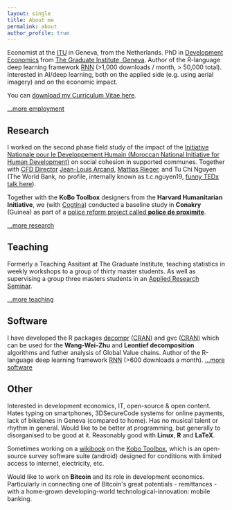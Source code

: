 ```yaml
---
layout: single
title: About me
permalink: about
author_profile: true
---
```


Economist at the [ITU](http://www.itu.int) in Geneva, from the Netherlands.
PhD in [Development Economics](http://graduateinstitute.ch/home/study/academicdepartments/international-economics/studying-economics/PhD_dvlpm_economics.html) from [The Graduate Institute, Geneva](http://graduateinstitute.ch/).
Author of the R-language deep learning framework [RNN](https://cran.r-project.org/web/packages/rnn/index.html) (>1,000 downloads / month, > 50,000 total).
Interested in AI/deep learning, both on the applied side (e.g. using aerial imagery) and on the economic impact.

You can [download my Curriculum Vitae here](https://github.com/bquast/Curriculum-Vitae/raw/master/CurriculumVitaeQuast.pdf).

[...more employment](/employment)


Research
-----------------
I worked on the second phase field study of the impact of the 
[Initiative Nationale pour le Developpement Humain (Moroccan National Initiative for Human Development)](http://www.indh.gov.ma/index.php/en/)
on social cohesion in supported communes.
Together with [CFD Director](http://graduateinstitute.ch/home/research/centresandprogrammes/cfd.html)
[Jean-Louis Arcand](https://en.wikipedia.org/wiki/Jean-Louis_Arcand),
[Mattias Rieger](http://www.eui.eu/ProgrammesAndFellowships/MaxWeberProgramme/People/MaxWeberFellows/Fellows2013-2014/Rieger.aspx),
and Tu Chi Nguyen (The World Bank, no profile, internally known as t.c.nguyen19, [funny TEDx talk here](https://www.youtube.com/watch?v=vz4aom2cYUw)).

Together with the **KoBo Toolbox** designers from the **Harvard Humanitarian Initiative**,
we (with [Cogtina](http://coginta.org/)) conducted a baseline study in **Conakry** (Guinea) as part of a [police reform project called **police de proximite**](http://www.coginta.org/uploads/documents/16054bef85057f42b00451190c0b6cc5effbab38.pdf).

[...more research](/research)


Teaching
-----------------
Formerly a Teaching Assitant at The Graduate Institute, teaching statistics in weekly workshops to a group of thirty master students. As well as supervising a group three masters students in an [Applied Research Seminar](http://graduateinstitute.ch/home/study/courses/cours-2014-2015/masters-interdisciplinaires/mia/ia064---applied-research-seminar.html).

[...more teaching](/teaching)


Software
-----------------

I have developed the R packages [decompr](https://qua.st/decompr) ([CRAN](http://cran.r-project.org/web/packages/decompr/)) and gvc ([CRAN](http://cran.r-project.org/web/packages/gvc/index.html)) which can be used for the **Wang-Wei-Zhu** and **Leontief decomposition** algorithms and futher analysis of Global Value chains.
Author of the R-language deep learning framework [RNN](https://cran.r-project.org/web/packages/rnn/index.html) (>600 downloads a month).
[...more software](/software)


Other
-----------------
Interested in development economics, IT, open-source & open content.
Hates typing on smartphones, 3DSecureCode systems for online payments,
lack of bikelanes in Geneva (compared to home).
Has no musical talent or rhythm in general.
Would like to be better at programming, but generally to disorganised to be good at it.
Reasonably good with **Linux**, **R** and **LaTeX**.

Sometimes working on a [wikibook](https://en.wikibooks.org/wiki/KoBo_Toolbox) on the [Kobo Toolbox](http://www.kobotoolbox.org/),
which is an open-source survey software suite (android) designed for conditions with limited access to internet, electricity, etc.

Would like to work on **Bitcoin** and its role in development economics. Particularly in connecting one of Bitcoin's great potentials - remittances - with a home-grown developing-world technological-innovation: mobile banking.
